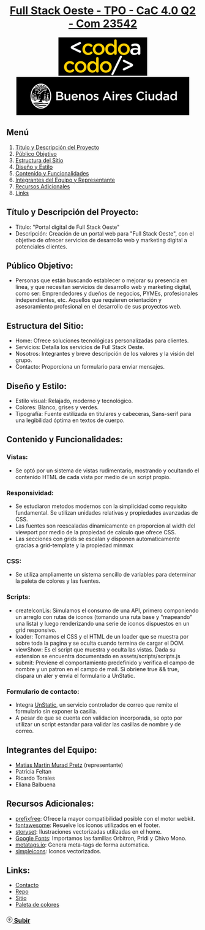 <div align="center">
    <a href="https://matipretz.github.io/fullstackoeste"><h1>Full Stack Oeste - TPO - CaC 4.0 Q2 - Com 23542</h1></a>
    <img alt="bac logo" src="assets/images/readme/logo-CAC.png" height="100px" />
    <img alt="cac logo" src="assets/images/readme/bac.png" height="100px" />  
</div>

## Menú
1. [Título y Descripción del Proyecto](#título-y-descripción-del-proyecto)
2. [Público Objetivo](#público-objetivo)   
3. [Estructura del Sitio](#estructura-del-sitio)
4. [Diseño y Estilo](#diseño-y-estilo)
5. [Contenido y Funcionalidades](#contenido-y-funcionalidades)
6. [Integrantes del Equipo y Representante](#integrantes-del-equipo-y-representante)
7. [Recursos Adicionales](#recursos-adicionales)
8. [Links](#links)

## Título y Descripción del Proyecto:
- Título: "Portal digital de Full Stack Oeste"
- Descripción: Creación de un portal web para "Full Stack Oeste", con el objetivo de ofrecer servicios de desarrollo web y marketing digital a potenciales clientes.

## Público Objetivo:
- Personas que están buscando establecer o mejorar su presencia en línea, y que necesitan servicios de desarrollo web y marketing digital, como ser: Emprendedores y dueños de negocios, PYMEs, profesionales independientes, etc. Aquellos que requieren orientación y asesoramiento profesional en el desarrollo de sus proyectos web.

## Estructura del Sitio:
- Home: Ofrece soluciones tecnológicas personalizadas para clientes.
- Servicios: Detalla los servicios de Full Stack Oeste.
- Nosotros: Integrantes y breve descripción de los valores y la visión del grupo.
- Contacto: Proporciona un formulario para enviar mensajes.

## Diseño y Estilo:
- Estilo visual: Relajado, moderno y tecnológico.
- Colores: Blanco, grises y verdes.
- Tipografía: Fuente estilizada en titulares y cabeceras, Sans-serif para una legibilidad óptima en textos de cuerpo.

## Contenido y Funcionalidades:
### Vistas: 
- Se optó por un sistema de vistas rudimentario, mostrando y ocultando el contenido HTML de cada vista por medio de un script propio.
### Responsividad: 
- Se estudiaron metodos modernos con la simplicidad como requisito fundamental. Se utilizan unidades relativas y propiedades avanzadas de CSS. 
- Las fuentes son reescaladas dinamicamente en proporcion al width del viewport por medio de la propiedad de calculo que ofrece CSS. 
- Las secciones con grids se escalan y disponen automaticamente gracias a grid-template y la propiedad minmax
### CSS: 
- Se utiliza ampliamente un sistema sencillo de variables para determinar la paleta de colores y las fuentes.
### Scripts:
- createIconLis: Simulamos el consumo de una API, primero componiendo un arreglo con rutas de iconos (tomando una ruta base y "mapeando" una lista) y luego renderizando una serie de iconos dispuestos en un grid responsivo.
- loader: Tomamos el CSS y el HTML de un loader que se muestra por sobre toda la pagina y se oculta cuando termina de cargar el DOM.
- viewShow: Es el script que muestra y oculta las vistas. Dada su extension se encuentra documentado en assets/scripts/scripts.js
- submit: Previene el comportamiento predefinido y verifica el campo de nombre y un patron en el campo de mail. Si obriene true && true, dispara un aler y envia el formulario a UnStatic.
### Formulario de contacto:
- Integra [UnStatic](https://forms.un-static.com/), un servicio controlador de correo que remite el formulario sin exponer la casilla.
- A pesar de que se cuenta con validacion incorporada, se opto por utilizar un script estandar para validar las casillas de nombre y de correo.

## Integrantes del Equipo:
- [Matias Martin Murad Pretz](https://www.linkedin.com/in/matiasmurad/) (representante)
- Patricia Feltan
- Ricardo Torales
- Eliana Balbuena
  
## Recursos Adicionales:
- [prefixfree](https://github.com/LeaVerou/prefixfree): Ofrece la mayor compatibilidad posible con el motor webkit.
- [fontawesome](https://fontawesome.com/): Resuelve los iconos utilizados en el footer.
- [storyset](https://storyset.com/): Ilustraciones vectorizadas utilizadas en el home.
- [Google Fonts](https://fonts.google.com/): Importamos las familias Orbitron, Pridi y Chivo Mono.
- [metatags.io](https://metatags.io/): Genera meta-tags de forma automatica.
- [simpleicons](https://simpleicons.org/): Iconos vectorizados.


## Links:
- [Contacto](mailto:contact.me@altmails.com?subject=[FSO])
- [Repo](https://github.com/matipretz/fullstackoeste)
- [Sitio](https://matipretz.github.io/fullstackoeste)
- [Paleta de colores](https://coolors.co/visualizer/252525-004643-101010-F0FFF0)

### [<svg height="1rem" viewBox="0 0 512 512"><path d="M256 48a208 208 0 1 1 0 416 208 208 0 1 1 0-416zm0 464A256 256 0 1 0 256 0a256 256 0 1 0 0 512zM135.1 217.4c-4.5 4.2-7.1 10.1-7.1 16.3c0 12.3 10 22.3 22.3 22.3H208v96c0 17.7 14.3 32 32 32h32c17.7 0 32-14.3 32-32V256h57.7c12.3 0 22.3-10 22.3-22.3c0-6.2-2.6-12.1-7.1-16.3L269.8 117.5c-3.8-3.5-8.7-5.5-13.8-5.5s-10.1 2-13.8 5.5L135.1 217.4z" fill="grey"/></svg> Subir](#menú)